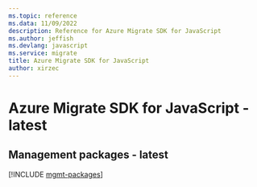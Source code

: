 ```yaml
---
ms.topic: reference
ms.data: 11/09/2022
description: Reference for Azure Migrate SDK for JavaScript
ms.author: jeffish
ms.devlang: javascript
ms.service: migrate
title: Azure Migrate SDK for JavaScript
author: xirzec
---
```

# Azure Migrate SDK for JavaScript - latest

## Management packages - latest
[!INCLUDE [mgmt-packages](migrate-mgmt-index.md)]
